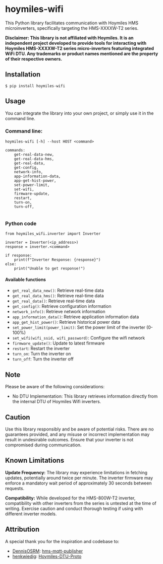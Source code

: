 # hoymiles-wifi


This Python library facilitates communication with Hoymiles HMS microinverters, specifically targeting the HMS-XXXXW-T2 series.

**Disclaimer: This library is not affiliated with Hoymiles. It is an independent project developed to provide tools for interacting with Hoymiles HMS-XXXXW-T2 series micro-inverters featuring integrated WiFi DTU. Any trademarks or product names mentioned are the property of their respective owners.**


## Installation

```
$ pip install hoymiles-wifi
```

## Usage

You can integrate the library into your own project, or simply use it in the command line.

### Command line:

```
hoymiles-wifi [-h] --host HOST <command>

commands:
    get-real-data-new, 
    get-real-data-hms,
    get-real-data,
    get-config,
    network-info,
    app-information-data,
    app-get-hist-power,
    set-power-limit,
    set-wifi,
    firmware-update,
    restart,
    turn-on,
    turn-off,
    
```

### Python code

```
from hoymiles_wifi.inverter import Inverter

inverter = Inverter(<ip_address>)
response = inverter.<command>

if response:
    print(f"Inverter Response: {response}")
else:
    print("Unable to get response!")
```

#### Available functions
- `get_real_data_new()`: Retrieve real-time data
- `get_real_data_hms()`: Retrieve real-time data
- `get_real_data()`: Retrieve real-time data
- `get_config()`: Retrieve configuration information
- `network_info()`: Retrieve network information
- `app_information_data()`: Retrieve application information data
- `app_get_hist_power()`: Retrieve historical power data
- `set_power_limit(power_limit)`: Set the power limit of the inverter (0-100%)
- `set_wifi(wifi_ssid, wifi_password)`: Configure the wifi network
- `firmware_update()`: Update to latest firmware
- `restart`: Restart the inverter
- `turn_on`: Turn the inverter on
- `turn_off`: Turn the inverter off

## Note

Please be aware of the following considerations:

 - No DTU Implementation: This library
   retrieves information directly from the internal DTU of Hoymiles Wifi
   inverters.

## Caution

Use this library responsibly and be aware of potential risks. There are no guarantees provided, and any misuse or incorrect implementation may result in undesirable outcomes. Ensure that your inverter is not compromised during communication.

  
## Known Limitations

**Update Frequency:** The library may experience limitations in fetching updates, potentially around twice per minute. The inverter firmware may enforce a mandatory wait period of approximately 30 seconds between requests.

**Compatibility:** While developed for the HMS-800W-T2 inverter, compatibility with other inverters from the series is untested at the time of writing. Exercise caution and conduct thorough testing if using with different inverter models.

## Attribution

A special thank you for the inspiration and codebase to:
 - [DennisOSRM](https://github.com/DennisOSRM): [hms-mqtt-publisher](https://github.com/DennisOSRM/hms-mqtt-publisher)
 - [henkwiedig](https://github.com/henkwiedig): [Hoymiles-DTU-Proto](https://github.com/henkwiedig/Hoymiles-DTU-Proto)
